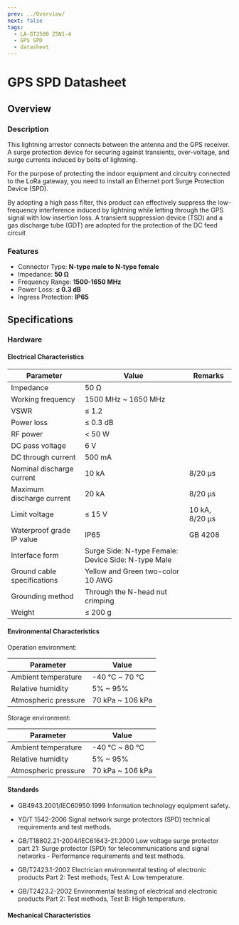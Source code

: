 ```yaml
---
prev: ../Overview/
next: false
tags:
  - LA-GT2500 Z5N1-4
  - GPS SPD
  - datasheet
---
```


# GPS SPD Datasheet

## Overview

### Description

This lightning arrestor connects between the antenna and the GPS receiver. A surge protection device for securing against transients, over-voltage, and surge currents induced by bolts of lightning.

For the purpose of protecting the indoor equipment and circuitry connected to the LoRa gateway, you need to install an Ethernet port Surge Protection Device (SPD).

By adopting a high pass filter, this product can effectively suppress the low-frequency interference induced by lightning while letting through the GPS signal with low insertion loss. A transient suppression device (TSD) and a gas discharge tube (GDT) are adopted for the protection of the DC feed circuit
### Features

- Connector Type: **N-type male to N-type female**
- Impedance: **50&nbsp;Ω**
- Frequency Range: **1500-1650&nbsp;MHz**
- Power Loss: **≤ 0.3&nbsp;dB**
- Ingress Protection: **IP65**

## Specifications

### Hardware

#### Electrical Characteristics

| Parameter                   | Value                                               | Remarks                  |
| --------------------------- | --------------------------------------------------- | ------------------------ |
| Impedance                   | 50&nbsp;Ω                                           |                          |
| Working frequency           | 1500&nbsp;MHz ~ 1650&nbsp;MHz                       |                          |
| VSWR                        | ≤ 1.2                                               |                          |
| Power loss                  | ≤ 0.3&nbsp;dB                                       |                          |
| RF power                    | < 50&nbsp;W                                         |                          |
| DC pass voltage             | 6&nbsp;V                                            |                          |
| DC through current          | 500&nbsp;mA                                         |                          |
| Nominal discharge current   | 10&nbsp;kA                                          | 8/20&nbsp;µs             |
| Maximum discharge current   | 20&nbsp;kA                                          | 8/20&nbsp;µs             |
| Limit voltage               | ≤ 15&nbsp;V                                         | 10&nbsp;kA, 8/20&nbsp;µs |
| Waterproof grade IP value   | IP65                                                | GB 4208                  |
| Interface form              | Surge Side: N-type Female: Device Side: N-type Male |                          |
| Ground cable specifications | Yellow and Green two-color 10 AWG                   |                          |
| Grounding method            | Through the N-head nut crimping                     |                          |
| Weight                      | ≤ 200&nbsp;g                                        |                          |

#### Environmental Characteristics

Operation environment:

| Parameter            | Value                      |
| -------------------- | -------------------------- |
| Ambient temperature  | -40&nbsp;℃ ~ 70&nbsp;℃     |
| Relative humidity    | 5% ~ 95%                   |
| Atmospheric pressure | 70&nbsp;kPa ~ 106&nbsp;kPa |

Storage environment:

| Parameter            | Value                      |
| -------------------- | -------------------------- |
| Ambient temperature  | -40&nbsp;℃ ~ 80&nbsp;℃     |
| Relative humidity    | 5% ~ 95%                   |
| Atmospheric pressure | 70&nbsp;kPa ~ 106&nbsp;kPa |

#### Standards

- GB4943.2001/IEC60950:1999 Information technology equipment safety. 

- YD/T 1542-2006 Signal network surge protectors (SPD) technical requirements and test methods.

- GB/T18802.21-2004/IEC61643-21:2000 Low voltage surge protector part 21: Surge protector (SPD) for telecommunications and signal networks - Performance requirements and test methods.

- GB/T2423.1-2002 Electrician environmental testing of electronic products Part 2: Test methods, Test A: Low temperature.

- GB/T2423.2-2002 Environmental testing of electrical and electronic products Part 2: Test methods, Test B: High temperature.

#### Mechanical Characteristics

<rk-img
  src="/assets/images/accessories/gps-spd/1.png"
  width="60%"
  caption="Mechanical Dimensions"
/>

<rk-img
  src="/assets/images/accessories/gps-spd/2.png"
  width="60%"
  caption="Grounding Cable"
/>

<rk-img
  src="/assets/images/accessories/gps-spd/3.png"
  width="60%"
  caption="Typical Use"
/>
